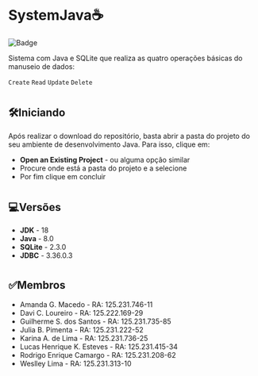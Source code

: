 # SystemJava☕
![Badge](https://img.shields.io/badge/status-finished-green "Badge")

Sistema com Java e SQLite que realiza as quatro operações básicas do manuseio de dados:

`Create` `Read` `Update`  `Delete`
# 
## 🛠️Iniciando

Após realizar o download do repositório, basta abrir a pasta do projeto do seu ambiente de desenvolvimento Java. Para isso, clique em:

- **Open an Existing Project** - ou alguma opção similar
- Procure onde está a pasta do projeto e a selecione
- Por fim clique em concluir

# 
## 💻Versões

- **JDK** - 18
- **Java** - 8.0
- **SQLite** - 2.3.0
- **JDBC** - 3.36.0.3

# 
## ✅Membros

-  Amanda G. Macedo - RA: 125.231.746-11
- Davi C. Loureiro - RA: 125.222.169-29
- Guilherme S. dos Santos - RA: 125.231.735-85
- Julia B. Pimenta - RA: 125.231.222-52
- Karina A. de Lima - RA: 125.231.736-25
- Lucas Henrique K. Esteves - RA: 125.231.415-34
- Rodrigo Enrique Camargo - RA: 125.231.208-62
- Weslley Lima - RA: 125.231.313-10
